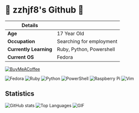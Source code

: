 # 🐧 zzhjf8's Github 🐧

| **Details**         |                      |
|---------------------|----------------------|
| **Age**             | 17 Year Old          |             
| **Occupation**       | Searching for employment   |
| **Currently Learning**       | Ruby, Python, Powershell   |
| **Current OS**       | Fedora   |

[![BuyMeACoffee](https://img.shields.io/badge/Buy%20Me%20a%20Coffee-ffdd00?style=for-the-badge&logo=buy-me-a-coffee&logoColor=black)](https://www.buymeacoffee.com/zzhjf8)

![Fedora](https://img.shields.io/badge/Fedora-294172?style=for-the-badge&logo=fedora&logoColor=white)
![Ruby](https://img.shields.io/badge/ruby-%23CC342D.svg?style=for-the-badge&logo=ruby&logoColor=white)
![Python](https://img.shields.io/badge/python-3670A0?style=for-the-badge&logo=python&logoColor=ffdd54)
![PowerShell](https://img.shields.io/badge/PowerShell-%235391FE.svg?style=for-the-badge&logo=powershell&logoColor=white)
![Raspberry Pi](https://img.shields.io/badge/-Raspberry_Pi-C51A4A?style=for-the-badge&logo=Raspberry-Pi)
![Vim](https://img.shields.io/badge/VIM-%2311AB00.svg?style=for-the-badge&logo=vim&logoColor=white)
## Statistics

![GitHub stats](https://github-readme-stats.vercel.app/api?username=zzhjf8&show_icons=true&hide_border=false&line_height=20&title_color=f69673&icon_color=1b93c9&show_owner=true&theme=dark)
![Top Languages](https://github-readme-stats.vercel.app/api/top-langs?username=zzhjf8&show_icons=true&locale=en&layout=compact&theme=dark) 
![GIF](https://media1.giphy.com/media/v1.Y2lkPTc5MGI3NjExOWczM2cwMjJlbTZqaXdhc3ZmcjY4dW01MWMxMnpqdmcwemc1MjJpYSZlcD12MV9pbnRlcm5hbF9naWZfYnlfaWQmY3Q9Zw/B4dt6rXq6nABilHTYM/giphy.webp)



